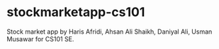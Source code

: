 # stockmarketapp-cs101
Stock market app by Haris Afridi, Ahsan Ali Shaikh, Daniyal Ali, Usman Musawar for CS101 SE.
